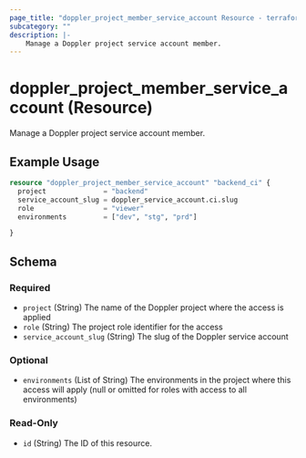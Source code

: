 ```yaml
---
page_title: "doppler_project_member_service_account Resource - terraform-provider-doppler"
subcategory: ""
description: |-
	Manage a Doppler project service account member.
---
```


# doppler_project_member_service_account (Resource)

Manage a Doppler project service account member.

## Example Usage

```terraform
resource "doppler_project_member_service_account" "backend_ci" {
  project              = "backend"
  service_account_slug = doppler_service_account.ci.slug
  role                 = "viewer"
  environments         = ["dev", "stg", "prd"]

}
```

<!-- schema generated by tfplugindocs -->
## Schema

### Required

- `project` (String) The name of the Doppler project where the access is applied
- `role` (String) The project role identifier for the access
- `service_account_slug` (String) The slug of the Doppler service account

### Optional

- `environments` (List of String) The environments in the project where this access will apply (null or omitted for roles with access to all environments)

### Read-Only

- `id` (String) The ID of this resource.
